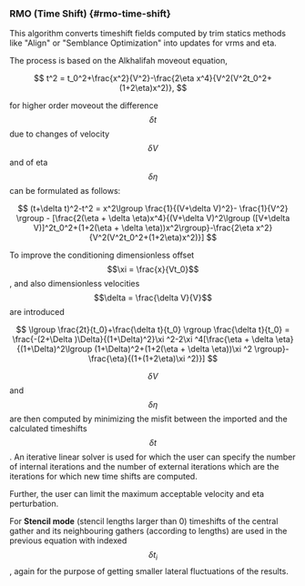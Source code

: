 ### RMO (Time Shift) {#rmo-time-shift}

This algorithm converts timeshift fields computed by trim statics methods like "Align" or "Semblance Optimization" into updates for vrms and eta.

The process is based on the Alkhalifah moveout equation,



$$
t^2 = t_0^2+\frac{x^2}{V^2}-\frac{2\eta x^4}{V^2(V^2t_0^2+(1+2\eta)x^2)},
$$



for higher order moveout the difference $$\delta t$$ due to changes of velocity $$\delta V$$ and of eta $$\delta \eta$$ can be formulated as follows:



$$
(t+\delta t)^2-t^2 = x^2\lgroup \frac{1}{(V+\delta V)^2}- \frac{1}{V^2} \rgroup - [\frac{2(\eta + \delta \eta)x^4}{(V+\delta V)^2\lgroup ([V+\delta V)]^2t_0^2+(1+2(\eta + \delta \eta))x^2\rgroup}-\frac{2\eta x^2}{V^2(V^2t_0^2+(1+2\eta)x^2)}]
$$



To improve the conditioning dimensionless offset $$\xi = \frac{x}{Vt_0}$$ , and also dimensionless velocities  $$\delta = \frac{\delta V}{V}$$  are introduced


$$
\lgroup \frac{2t}{t_0}+\frac{\delta t}{t_0} \rgroup \frac{\delta t}{t_0} = \frac{-(2+\Delta )\Delta}{(1+\Delta)^2}\xi ^2-2\xi ^4[\frac{\eta + \delta \eta}{(1+\Delta)^2\lgroup (1+\Delta)^2+(1+2(\eta + \delta \eta))\xi ^2 \rgroup}-\frac{\eta}{(1+(1+2\eta)\xi ^2)}]
$$



$$\delta V$$ and $$\delta \eta$$ are then computed by minimizing the misfit between the imported and the calculated timeshifts $$\delta t$$. An iterative linear solver is used for which the user can specify the number of internal iterations and the number of external iterations which are the iterations for which new time shifts are computed.

Further, the user can limit the maximum acceptable velocity and eta perturbation.

For **Stencil mode** (stencil lengths larger than 0) timeshifts of the central gather and its neighbouring gathers (according to lengths) are used in the previous equation with indexed $$\delta t_i$$, again for the purpose of getting smaller lateral fluctuations of the results. 